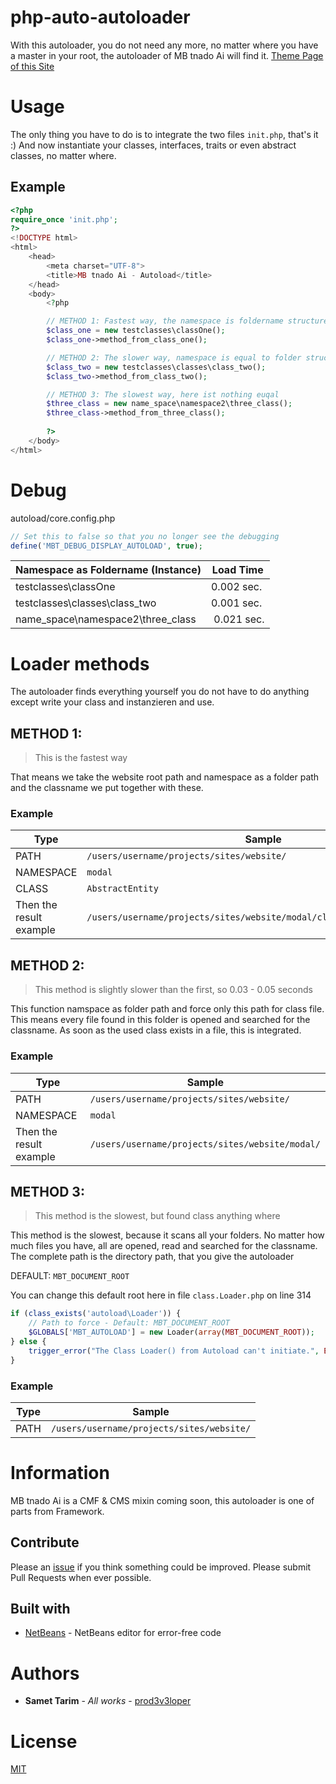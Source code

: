 # php-auto-autoloader

With this autoloader, you do not need any more, no matter where you have a master in your root, the autoloader of MB tnado Ai will find it.
[Theme Page of this Site](https://prod3v3loper.github.io/php-auto-autoloader/)

# Usage

The only thing you have to do is to integrate the two files `init.php`, that's it :)
And now instantiate your classes, interfaces, traits or even abstract classes, no matter where.

## Example
```php
<?php
require_once 'init.php';
?>
<!DOCTYPE html>
<html>
    <head>
        <meta charset="UTF-8">
        <title>MB tnado Ai - Autoload</title>
    </head>
    <body>
        <?php

        // METHOD 1: Fastest way, the namespace is foldername structure and filename is equal to filename
        $class_one = new testclasses\classOne();
        $class_one->method_from_class_one();

        // METHOD 2: The slower way, namespace is equal to folder structure but the classname is differnt to the filename
        $class_two = new testclasses\classes\class_two();
        $class_two->method_from_class_two();

        // METHOD 3: The slowest way, here ist nothing euqal
        $three_class = new name_space\namespace2\three_class();
        $three_class->method_from_three_class();
        
        ?>
    </body>
</html>
```
# Debug

autoload/core.config.php
```php
// Set this to false so that you no longer see the debugging
define('MBT_DEBUG_DISPLAY_AUTOLOAD', true);
```

Namespace as Foldername (Instance) | Load Time
------------ | -------------
testclasses\classOne | 0.002 sec.
testclasses\classes\class_two | 0.001 sec.
name_space\namespace2\three_class | 0.021 sec.

# Loader methods
The autoloader finds everything yourself you do not have to do anything except write your class and instanzieren and use.

## METHOD 1:

> This is the fastest way

That means we take the website root path and namespace as a folder path and the classname we put together with these.

### Example
Type | Sample
------------ | -------------
PATH | `/users/username/projects/sites/website/`
NAMESPACE | `modal`
CLASS | `AbstractEntity`
Then the result example | `/users/username/projects/sites/website/modal/class.AbstractEntity.php`

## METHOD 2:

> This method is slightly slower than the first, so 0.03 - 0.05 seconds

This function namspace as folder path and force only this path for class file.
This means every file found in this folder is opened and searched for the classname. 
As soon as the used class exists in a file, this is integrated.

### Example
Type | Sample
------------ | -------------
PATH | `/users/username/projects/sites/website/`
NAMESPACE | `modal`
Then the result example | `/users/username/projects/sites/website/modal/`

## METHOD 3:

> This method is the slowest, but found class anything where

This method is the slowest, because it scans all your folders. 
No matter how much files you have, all are opened, read and searched for the classname. 
The complete path is the directory path, that you give the autoloader

DEFAULT: `MBT_DOCUMENT_ROOT`

You can change this default root here in file `class.Loader.php` on line 314
```php
if (class_exists('autoload\Loader')) {
    // Path to force - Default: MBT_DOCUMENT_ROOT
    $GLOBALS['MBT_AUTOLOAD'] = new Loader(array(MBT_DOCUMENT_ROOT));
} else {
    trigger_error("The Class Loader() from Autoload can't initiate.", E_USER_ERROR);
}
```

### Example
Type | Sample
------------ | -------------
PATH | `/users/username/projects/sites/website/`

# Information

MB tnado Ai is a CMF & CMS mixin coming soon, this autoloader is one of parts from Framework.

## Contribute

Please an [issue](https://github.com/prod3v3loper/less-mixins/issues) if you
think something could be improved. Please submit Pull Requests when ever
possible.

## Built with

* [NetBeans](https://netbeans.org/) - NetBeans editor for error-free code

# Authors

* **Samet Tarim** - *All works* - [prod3v3loper](https://www.tnado.com/author/prod3v3loper/)

# License

[MIT](https://github.com/prod3v3loper/php-auto-autoloader/blob/master/LICENSE)